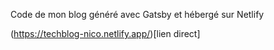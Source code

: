 Code de mon blog généré avec Gatsby et hébergé sur Netlify 

(https://techblog-nico.netlify.app/)[lien direct]